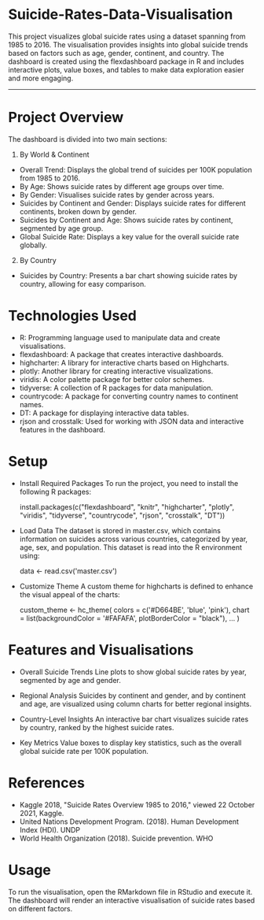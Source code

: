 # Suicide-Rates-Data-Visualisation
This project visualizes global suicide rates using a dataset spanning from 1985 to 2016. The visualisation provides insights into global suicide trends based on factors such as age, gender, continent, and country. 
The dashboard is created using the flexdashboard package in R and includes interactive plots, value boxes, and tables to make data exploration easier and more engaging.

---
# **Project Overview**

The dashboard is divided into two main sections:
1. By World & Continent

  * Overall Trend: Displays the global trend of suicides per 100K population from 1985 to 2016.
  * By Age: Shows suicide rates by different age groups over time.
  * By Gender: Visualises suicide rates by gender across years.
  * Suicides by Continent and Gender: Displays suicide rates for different continents, broken down by gender.
  * Suicides by Continent and Age: Shows suicide rates by continent, segmented by age group.
  * Global Suicide Rate: Displays a key value for the overall suicide rate globally.

2. By Country

  * Suicides by Country: Presents a bar chart showing suicide rates by country, allowing for easy comparison.

# **Technologies Used**

  * R: Programming language used to manipulate data and create visualisations.
  * flexdashboard: A package that creates interactive dashboards.
  * highcharter: A library for interactive charts based on Highcharts.
  * plotly: Another library for creating interactive visualizations.
  * viridis: A color palette package for better color schemes.
  * tidyverse: A collection of R packages for data manipulation.
  * countrycode: A package for converting country names to continent names.
  * DT: A package for displaying interactive data tables.
  * rjson and crosstalk: Used for working with JSON data and interactive features in the dashboard.

# **Setup**

* Install Required Packages To run the project, you need to install the following R packages:

   install.packages(c("flexdashboard", "knitr", "highcharter", "plotly", "viridis", 
                   "tidyverse", "countrycode", "rjson", "crosstalk", "DT"))

* Load Data The dataset is stored in master.csv, which contains information on suicides across various countries, categorized by year, age, sex, and population. This dataset is read into the R environment using:

   data <- read.csv('master.csv')

* Customize Theme A custom theme for highcharts is defined to enhance the visual appeal of the charts:

  custom_theme <- hc_theme(
      colors = c('#D664BE', 'blue', 'pink'),
      chart = list(backgroundColor = '#FAFAFA', plotBorderColor = "black"),
      ...
    )

# **Features and Visualisations**

* Overall Suicide Trends
  Line plots to show global suicide rates by year, segmented by age and gender.

* Regional Analysis
  Suicides by continent and gender, and by continent and age, are visualized using column charts for better regional insights.

* Country-Level Insights
  An interactive bar chart visualizes suicide rates by country, ranked by the highest suicide rates.

* Key Metrics
  Value boxes to display key statistics, such as the overall global suicide rate per 100K population.

# **References**

  * Kaggle 2018, "Suicide Rates Overview 1985 to 2016," viewed 22 October 2021, Kaggle.
  * United Nations Development Program. (2018). Human Development Index (HDI). UNDP
  * World Health Organization (2018). Suicide prevention. WHO

# **Usage**

To run the visualisation, open the RMarkdown file in RStudio and execute it. The dashboard will render an interactive visualisation of suicide rates based on different factors.
